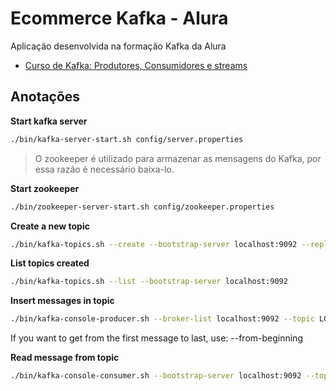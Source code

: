 # Ecommerce Kafka - Alura

Aplicação desenvolvida na formação Kafka da Alura

- [Curso de Kafka: Produtores, Consumidores e streams](https://cursos.alura.com.br/course/kafka-introducao-a-streams-em-microservicos)

## Anotações

**Start kafka server**

```bash
./bin/kafka-server-start.sh config/server.properties
```

> O zookeeper é utilizado para armazenar as mensagens do Kafka, por essa razão é necessário baixa-lo.

**Start zookeeper**

```bash
./bin/zookeeper-server-start.sh config/zookeeper.properties
```

**Create a new topic**

```bash
./bin/kafka-topics.sh --create --bootstrap-server localhost:9092 --replication-factor 1 --partitions 1 --topic LOJA_NOVOPEDIDO
```

**List topics created**

```bash
./bin/kafka-topics.sh --list --bootstrap-server localhost:9092
```

**Insert messages in topic**

```bash
./bin/kafka-console-producer.sh --broker-list localhost:9092 --topic LOJA_NOVOPEDIDO
```

If you want to get from the first message to last, use: --from-beginning

**Read message from topic**

```bash
./bin/kafka-console-consumer.sh --bootstrap-server localhost:9092 --topic ECOMMERCE_NEW_ORDER --from-beginning
```